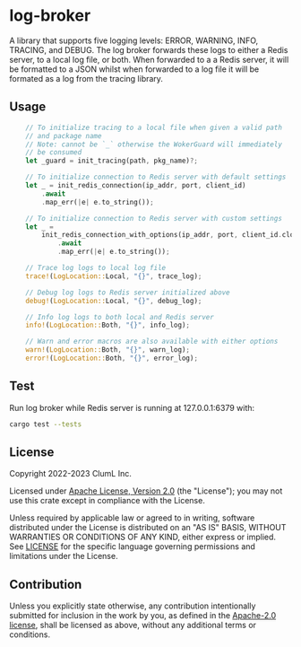 # log-broker

A library that supports five logging levels: ERROR, WARNING, INFO, TRACING,
and DEBUG. The log broker forwards these logs to either a Redis server,
to a local log file, or both. When forwarded to a a Redis server, it will
be formatted to a JSON whilst when forwarded to a log file it will be formated
as a log from the tracing library.

## Usage

```rs
    // To initialize tracing to a local file when given a valid path
    // and package name
    // Note: cannot be `_` otherwise the WokerGuard will immediately
    // be consumed
    let _guard = init_tracing(path, pkg_name)?;

    // To initialize connection to Redis server with default settings
    let _ = init_redis_connection(ip_addr, port, client_id)
        .await
        .map_err(|e| e.to_string());

    // To initialize connection to Redis server with custom settings
    let _ =
        init_redis_connection_with_options(ip_addr, port, client_id.clone(), Some(pool_options))
            .await
            .map_err(|e| e.to_string());

    // Trace log logs to local log file
    trace!(LogLocation::Local, "{}", trace_log);

    // Debug log logs to Redis server initialized above
    debug!(LogLocation::Local, "{}", debug_log);

    // Info log logs to both local and Redis server
    info!(LogLocation::Both, "{}", info_log);

    // Warn and error macros are also available with either options
    warn!(LogLocation::Both, "{}", warn_log);
    error!(LogLocation::Both, "{}", error_log);

```

## Test

Run log broker while Redis server is running at 127.0.0.1:6379 with:

```sh
cargo test --tests
```

## License

Copyright 2022-2023 ClumL Inc.

Licensed under [Apache License, Version 2.0][apache-license] (the "License");
you may not use this crate except in compliance with the License.

Unless required by applicable law or agreed to in writing, software distributed
under the License is distributed on an "AS IS" BASIS, WITHOUT WARRANTIES OR
CONDITIONS OF ANY KIND, either express or implied. See [LICENSE](LICENSE) for
the specific language governing permissions and limitations under the License.

## Contribution

Unless you explicitly state otherwise, any contribution intentionally submitted
for inclusion in the work by you, as defined in the [Apache-2.0
license][apache-license], shall be licensed as above, without any additional
terms or conditions.

[apache-license]: http://www.apache.org/licenses/LICENSE-2.0
